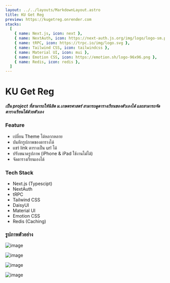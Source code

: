 ```yaml
---
layout: ../../layouts/MarkdownLayout.astro
title: KU Get Reg
preview: https://kugetreg.onrender.com
stacks:
  [
    { name: Next.js, icon: next },
    { name: NextAuth, icon: https://next-auth.js.org/img/logo/logo-sm.png },
    { name: tRPC, icon: https://trpc.io/img/logo.svg },
    { name: Tailwind CSS, icon: tailwindcss },
    { name: Material UI, icon: mui },
    { name: Emotion CSS, icon: https://emotion.sh/logo-96x96.png },
    { name: Redis, icon: redis },
  ]
---
```


# KU Get Reg

##### เป็น project ที่สามารถให้นิสิต ม.เกษตรศาสตร์ สามารถดูตารางเรียนของตัวเองได้ และสามารถจัดตารางเรียนได้ด้วยตัวเอง

### Feature

- เปลี่ยน Theme ได้หลากหลาย
- บันทึกรูปภาพของตารางได้
- แชร์ link ตารางเป็น url ได้
- ปรับขนาดรูปภาพ (iPhone & iPad ใช้งานไม่ได้)
- จัดตารางเรียนเองได้

### Tech Stack

- Next.js (Typescipt)
- NextAuth
- tRPC
- Tailwind CSS
- DaisyUI
- Material UI
- Emotion CSS
- Redis (Caching)

### รูปภาพตัวอย่าง

![image](/image/projects/ku-table/01.png)

![image](/image/projects/ku-table/02.png)

![image](/image/projects/ku-table/03.png)

![image](/image/projects/ku-table/04.png)
